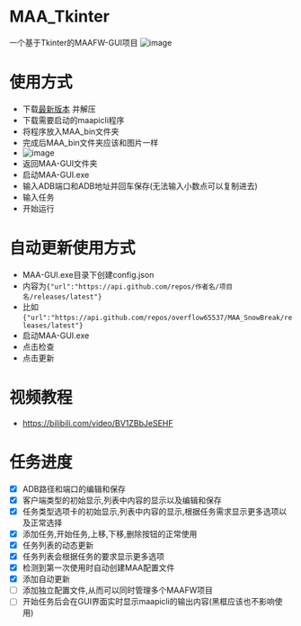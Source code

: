 # MAA_Tkinter
一个基于Tkinter的MAAFW-GUI项目
![image](https://github.com/overflow65537/Tkinter_MAA-GUI/blob/main/%E7%A4%BA%E4%BE%8B%E5%9B%BE%E7%89%87/%E4%B8%BB%E7%95%8C%E9%9D%A2.png)
# 使用方式
- 下载[最新版本](https://github.com/overflow65537/Tkinter_MAA-GUI/releases) 并解压
- 下载需要启动的maapicli程序
- 将程序放入MAA_bin文件夹
- 完成后MAA_bin文件夹应该和图片一样
- ![image](https://github.com/overflow65537/Tkinter_MAA-GUI/blob/main/%E7%A4%BA%E4%BE%8B%E5%9B%BE%E7%89%87/MAA_bin%E5%9B%BE%E7%89%87.png)
- 返回MAA-GUI文件夹
- 启动MAA-GUI.exe
- 输入ADB端口和ADB地址并回车保存(无法输入小数点可以复制进去)
- 输入任务
- 开始运行
  
# 自动更新使用方式
- MAA-GUI.exe目录下创建config.json
- 内容为```{"url":"https://api.github.com/repos/作者名/项目名/releases/latest"}```
- 比如```{"url":"https://api.github.com/repos/overflow65537/MAA_SnowBreak/releases/latest"}```
- 启动MAA-GUI.exe
- 点击检查
- 点击更新

# 视频教程
- https://bilibili.com/video/BV1ZBbJeSEHF
# 任务进度
- [x] ADB路径和端口的编辑和保存
- [x] 客户端类型的初始显示,列表中内容的显示以及编辑和保存
- [x] 任务类型选项卡的初始显示,列表中内容的显示,根据任务需求显示更多选项以及正常选择
- [x] 添加任务,开始任务,上移,下移,删除按钮的正常使用
- [x] 任务列表的动态更新
- [x] 任务列表会根据任务的要求显示更多选项
- [x] 检测到第一次使用时自动创建MAA配置文件
- [x] 添加自动更新
- [ ] 添加独立配置文件,从而可以同时管理多个MAAFW项目
- [ ] 开始任务后会在GUI界面实时显示maapicli的输出内容(黑框应该也不影响使用)
